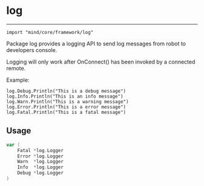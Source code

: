 # log
----
    import "mind/core/framework/log"

Package log provides a logging API to send log messages from robot to developers
console.

Logging will only work after OnConnect() has been invoked by a connected remote.

Example:

    log.Debug.Println("This is a debug message")
    log.Info.Println("This is an info message")
    log.Warn.Println("This is a warning message")
    log.Error.Println("This is a error message")
    log.Fatal.Println("This is a fatal message")

## Usage

```go
var (
	Fatal *log.Logger
	Error *log.Logger
	Warn  *log.Logger
	Info  *log.Logger
	Debug *log.Logger
)
```
